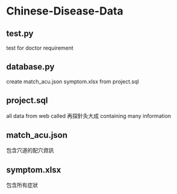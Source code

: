 # Chinese-Disease-Data

## test.py
test for doctor requirement

## database.py
create match_acu.json symptom.xlsx from  project.sql

## project.sql
all data from web called 再探針灸大成 containing many information

## match_acu.json
包含穴道的配穴資訊

## symptom.xlsx
包含所有症狀
